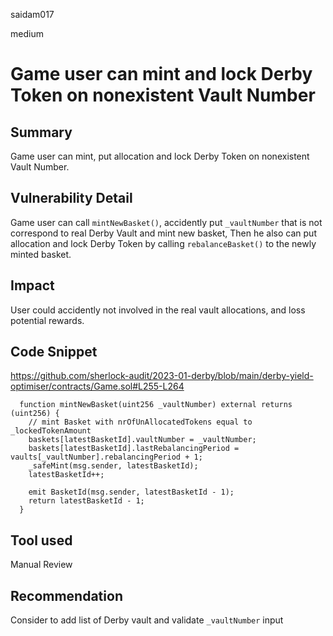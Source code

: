 saidam017

medium

# Game user can mint and lock Derby Token on nonexistent Vault Number

## Summary

Game user can mint, put allocation and lock Derby Token on nonexistent Vault Number.

## Vulnerability Detail

Game user can call `mintNewBasket()`, accidently put `_vaultNumber` that is not correspond to real Derby Vault and mint new basket, Then he also can put allocation and lock Derby Token by calling `rebalanceBasket()` to the newly minted basket.

## Impact

User could accidently not involved in the real vault allocations, and loss potential rewards.

## Code Snippet

https://github.com/sherlock-audit/2023-01-derby/blob/main/derby-yield-optimiser/contracts/Game.sol#L255-L264

```solidity
  function mintNewBasket(uint256 _vaultNumber) external returns (uint256) {
    // mint Basket with nrOfUnAllocatedTokens equal to _lockedTokenAmount
    baskets[latestBasketId].vaultNumber = _vaultNumber;
    baskets[latestBasketId].lastRebalancingPeriod = vaults[_vaultNumber].rebalancingPeriod + 1;
    _safeMint(msg.sender, latestBasketId);
    latestBasketId++;

    emit BasketId(msg.sender, latestBasketId - 1);
    return latestBasketId - 1;
  }
```

## Tool used

Manual Review

## Recommendation

Consider to add list of Derby vault and validate `_vaultNumber` input
